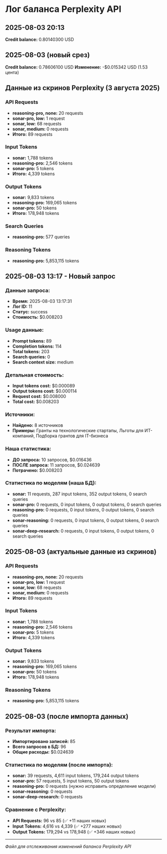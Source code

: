 # Лог баланса Perplexity API

## 2025-08-03 20:13
**Credit balance:** 0.80140300 USD

## 2025-08-03 (новый срез)
**Credit balance:** 0.78606100 USD
**Изменение:** -$0.015342 USD (1.53 цента)

## Данные из скринов Perplexity (3 августа 2025)

### API Requests
- **reasoning-pro, none:** 20 requests
- **sonar-pro, low:** 1 request
- **sonar, low:** 68 requests
- **sonar, medium:** 0 requests
- **Итого:** 89 requests

### Input Tokens
- **sonar:** 1,788 tokens
- **reasoning-pro:** 2,546 tokens
- **sonar-pro:** 5 tokens
- **Итого:** 4,339 tokens

### Output Tokens
- **sonar:** 9,833 tokens
- **reasoning-pro:** 169,065 tokens
- **sonar-pro:** 50 tokens
- **Итого:** 178,948 tokens

### Search Queries
- **reasoning-pro:** 577 queries

### Reasoning Tokens
- **reasoning-pro:** 5,853,115 tokens

## 2025-08-03 13:17 - Новый запрос

### Данные запроса:
- **Время:** 2025-08-03 13:17:31
- **Лог ID:** 11
- **Статус:** success
- **Стоимость:** $0.008203

### Usage данные:
- **Prompt tokens:** 89
- **Completion tokens:** 114
- **Total tokens:** 203
- **Search queries:** 0
- **Search context size:** medium

### Детальная стоимость:
- **Input tokens cost:** $0.000089
- **Output tokens cost:** $0.000114
- **Request cost:** $0.008000
- **Total cost:** $0.008203

### Источники:
- **Найдено:** 8 источников
- **Примеры:** Гранты на технологические стартапы, Льготы для ИТ-компаний, Подборка грантов для IT-бизнеса

### Наша статистика:
- **ДО запроса:** 10 запросов, $0.016436
- **ПОСЛЕ запроса:** 11 запросов, $0.024639
- **Потрачено:** $0.008203

### Статистика по моделям (наша БД):
- **sonar:** 11 requests, 287 input tokens, 352 output tokens, 0 search queries
- **sonar-pro:** 0 requests, 0 input tokens, 0 output tokens, 0 search queries
- **reasoning-pro:** 0 requests, 0 input tokens, 0 output tokens, 0 search queries
- **sonar-reasoning:** 0 requests, 0 input tokens, 0 output tokens, 0 search queries
- **sonar-deep-research:** 0 requests, 0 input tokens, 0 output tokens, 0 search queries

## 2025-08-03 (актуальные данные из скринов)

### API Requests
- **reasoning-pro, none:** 20 requests
- **sonar-pro, low:** 1 request
- **sonar, low:** 68 requests
- **sonar, medium:** 0 requests
- **Итого:** 89 requests

### Input Tokens
- **sonar:** 1,788 tokens
- **reasoning-pro:** 2,546 tokens
- **sonar-pro:** 5 tokens
- **Итого:** 4,339 tokens

### Output Tokens
- **sonar:** 9,833 tokens
- **reasoning-pro:** 169,065 tokens
- **sonar-pro:** 50 tokens
- **Итого:** 178,948 tokens

### Reasoning Tokens
- **reasoning-pro:** 5,853,115 tokens

## 2025-08-03 (после импорта данных)

### Результат импорта:
- **Импортировано записей:** 85
- **Всего запросов в БД:** 96
- **Общие расходы:** $0.024639

### Статистика по моделям (после импорта):
- **sonar:** 39 requests, 4,611 input tokens, 179,244 output tokens
- **sonar-pro:** 57 requests, 5 input tokens, 50 output tokens
- **reasoning-pro:** 0 requests (нужно исправить определение модели)
- **sonar-reasoning:** 0 requests
- **sonar-deep-research:** 0 requests

### Сравнение с Perplexity:
- **API Requests:** 96 vs 85 (✅ +11 наших новых)
- **Input Tokens:** 4,616 vs 4,339 (✅ +277 наших новых)
- **Output Tokens:** 179,294 vs 178,948 (✅ +346 наших новых)

---
*Файл для отслеживания изменений баланса Perplexity API* 